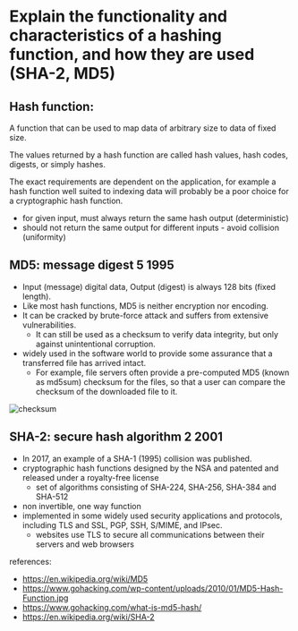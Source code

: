 #  Explain the functionality and characteristics of a hashing function, and how they are used (SHA-2, MD5)

## Hash function:
A function that can be used to map data of arbitrary size to data of fixed size.

The values returned by a hash function are called hash values, hash codes, digests, or simply hashes.

The exact requirements are dependent on the application, for example a hash function well suited to indexing data will probably be a poor choice for a cryptographic hash function.

- for given input, must always return the same hash output (deterministic)
- should not return the same output for different inputs - avoid collision (uniformity)



## MD5: message digest 5 1995
- Input (message) digital data, Output (digest) is always 128 bits (fixed length).
- Like most hash functions, MD5 is neither encryption nor encoding.
- It can be cracked by brute-force attack and suffers from extensive vulnerabilities.
  - It can still be used as a checksum to verify data integrity, but only against unintentional corruption.
- widely used in the software world to provide some assurance that a transferred file has arrived intact.
  - For example, file servers often provide a pre-computed MD5 (known as md5sum) checksum for the files, so that a user can compare the checksum of the downloaded file to it.

![checksum](https://upload.wikimedia.org/wikipedia/commons/thumb/c/c8/CPT-Hashing-File-Transmission.svg/281px-CPT-Hashing-File-Transmission.svg.png)



## SHA-2: secure hash algorithm 2 2001
- In 2017, an example of a SHA-1 (1995) collision was published.
- cryptographic hash functions designed by the NSA and patented and released under a royalty-free license
  - set of algorithms consisting of SHA-224, SHA-256, SHA-384 and SHA-512
- non invertible, one way function
- implemented in some widely used security applications and protocols, including TLS and SSL, PGP, SSH, S/MIME, and IPsec.
  - websites use TLS to secure all communications between their servers and web browsers
  






references:
- https://en.wikipedia.org/wiki/MD5
- https://www.gohacking.com/wp-content/uploads/2010/01/MD5-Hash-Function.jpg
- https://www.gohacking.com/what-is-md5-hash/
- https://en.wikipedia.org/wiki/SHA-2
